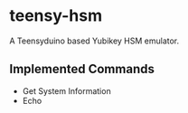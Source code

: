 # teensy-hsm
A Teensyduino based Yubikey HSM emulator.

## Implemented Commands
- Get System Information
- Echo
